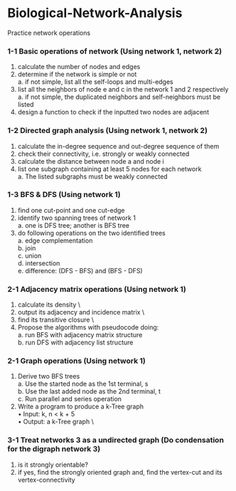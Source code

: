 # Biological-Network-Analysis

Practice network operations

### 1-1 Basic operations of network (Using network 1, network 2)
  1. calculate the number of nodes and edges
  2. determine if the network is simple or not \
    a. if not simple, list all the self-loops and multi-edges
  3. list all the neighbors of node e and c in the network 1 and 2 respectively \
    a. if not simple, the duplicated neighbors and self-neighbors must be listed
  4. design a function to check if the inputted two nodes are adjacent

### 1-2 Directed graph analysis (Using network 1, network 2)
  1. calculate the in-degree sequence and out-degree sequence of them
  2. check their connectivity, i.e. strongly or weakly connected
  3. calculate the distance between node a and node i
  4. list one subgraph containing at least 5 nodes for each network \
    a. The listed subgraphs must be weakly connected

### 1-3 BFS & DFS (Using network 1)
  1. find one cut-point and one cut-edge
  2. identify two spanning trees of network 1 \
    a. one is DFS tree; another is BFS tree
  3. do following operations on the two identified trees \
    a. edge complementation \
    b. join \
    c. union \
    d. intersection \
    e. difference: (DFS - BFS) and (BFS - DFS)

### 2-1 Adjacency matrix operations (Using network 1)
  1. calculate its density \
  2. output its adjacency and incidence matrix \
  3. find its transitive closure \
  4. Propose the algorithms with pseudocode doing: \
    a. run BFS with adjacency matrix structure \
    b. run DFS with adjacency list structure

### 2-1 Graph operations (Using network 1)
  1. Derive two BFS trees \
    a. Use the started node as the 1st terminal, s \
    b. Use the last added node as the 2nd terminal, t \
    c. Run parallel and series operation 
  2. Write a program to produce a k-Tree graph \
    • Input: k, n < k + 5 \
      • Output: a k-Tree graph \
### 3-1 Treat networks 3 as a undirected graph (Do condensation for the digraph network 3)
1. is it strongly orientable?
2. if yes, find the strongly oriented graph and, find the vertex-cut and its vertex-connectivity
